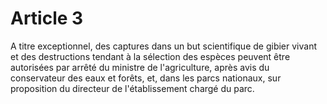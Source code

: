 # Article 3

A titre exceptionnel, des captures dans un but scientifique de gibier vivant et des destructions tendant à la sélection des espèces peuvent être autorisées par arrêté du ministre de l'agriculture, après avis du conservateur des eaux et forêts, et, dans les parcs nationaux, sur proposition du directeur de l'établissement chargé du parc.
